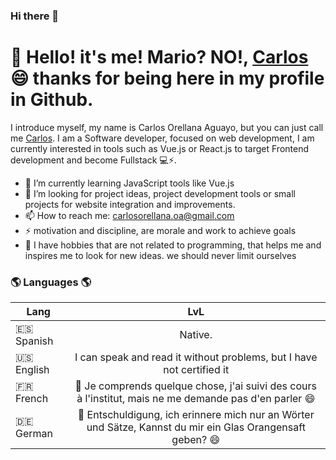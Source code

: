 ### Hi there 👋

# 👋 Hello! it's me! Mario? NO!, [Carlos]() 😄 thanks for being here in my profile in Github.


I introduce myself, my name is Carlos Orellana Aguayo, but you can just call me [Carlos](). I am a Software developer, focused on web development, I am currently interested in tools such as Vue.js or React.js to target Frontend development and become Fullstack 💻⚡.

- 🌱 I’m currently learning JavaScript tools like Vue.js
- 📌 I’m looking for project ideas, project development tools or small projects for website integration and improvements.
- 📫 How to reach me: [carlosorellana.oa@gmail.com](mailto:carlosorellana.oa@gmail.com)
- ⚡ motivation and discipline, are morale and work to achieve goals
- 🤟 I have hobbies that are not related to programming, that helps me and inspires me to look for new ideas. we should never limit ourselves

### 🌎 Languages 🌎
Lang | LvL
--- | :---:
🇪🇸 Spanish | Native.
🇺🇸 English | I can speak and read it without problems, but I have not certified it
🇫🇷 French | 🤔 Je comprends quelque chose, j'ai suivi des cours à l'institut, mais ne me demande pas d'en parler 😄
🇩🇪 German | 🤔 Entschuldigung, ich erinnere mich nur an Wörter und Sätze, Kannst du mir ein Glas Orangensaft geben? 😄   


<!--
**CarlosOrellana00/CarlosOrellana00** is a ✨ _special_ ✨ repository because its `README.md` (this file) appears on your GitHub profile.

Here are some ideas to get you started:

- 🔭 I’m currently working on ...
- 🌱 I’m currently learning ...
- 👯 I’m looking to collaborate on ...
- 🤔 I’m looking for help with ...
- 💬 Ask me about ...
- 📫 How to reach me: ...
- 😄 Pronouns: ...
- ⚡ Fun fact: ...
-->
